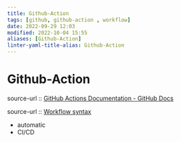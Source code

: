 ```yaml
---
title: Github-Action
tags: [github, github-action , workflow]
date: 2022-09-29 12:03
modified: 2022-10-04 15:55
aliases: [Github-Action]
linter-yaml-title-alias: Github-Action
---
```


# Github-Action

source-url :: [GitHub Actions Documentation - GitHub Docs](https://docs.github.com/en/actions)

source-url :: [Workflow syntax](https://docs.github.com/en/actions/using-workflows/workflow-syntax-for-github-actions)

- automatic
- CI/CD
